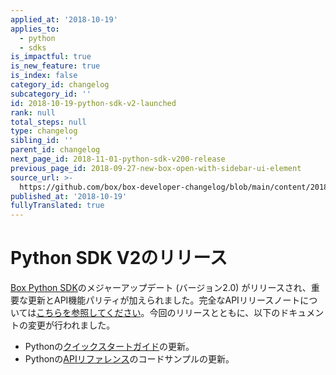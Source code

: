```yaml
---
applied_at: '2018-10-19'
applies_to:
  - python
  - sdks
is_impactful: true
is_new_feature: true
is_index: false
category_id: changelog
subcategory_id: ''
id: 2018-10-19-python-sdk-v2-launched
rank: null
total_steps: null
type: changelog
sibling_id: ''
parent_id: changelog
next_page_id: 2018-11-01-python-sdk-v200-release
previous_page_id: 2018-09-27-new-box-open-with-sidebar-ui-element
source_url: >-
  https://github.com/box/box-developer-changelog/blob/main/content/2018/10-19-python-sdk-v2-launched.md
published_at: '2018-10-19'
fullyTranslated: true
---
```

# Python SDK V2のリリース

[Box Python SDK][python_sdk_v2]のメジャーアップデート (バージョン2.0) がリリースされ、重要な更新とAPI機能パリティが加えられました。完全なAPIリリースノートについては[こちらを参照してください][python_sdk_v2_release_notes]。今回のリリースとともに、以下のドキュメントの変更が行われました。

* Pythonの[クイックスタートガイド](guide://)の更新。
* Pythonの[APIリファレンス](endpoint://)のコードサンプルの更新。

[python_sdk_v2]: https://github.com/box/box-python-sdk

[python_sdk_v2_release_notes]: https://github.com/box/box-python-sdk/releases/tag/v2.0.0
